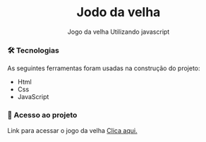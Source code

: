 <h1 align="center">Jodo da velha</h1>

<p align="center">Jogo da velha Utilizando javascript</p>

### 🛠 Tecnologias

As seguintes ferramentas foram usadas na construção do projeto:

- Html
- Css
- JavaScript

### 🔗 Acesso ao projeto
<p>Link para acessar o jogo da velha <a href="https://vinicius51547.github.io/Jogo-da-velha/">Clica aqui.</a> </p>
